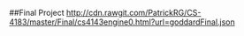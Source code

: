##Final Project 
http://cdn.rawgit.com/PatrickRG/CS-4183/master/Final/cs4143engine0.html?url=goddardFinal.json
